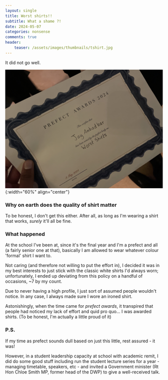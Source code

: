 ```yaml
---
layout: single
title: Worst shirts!!
subtitle: What a shame ?!
date: 2024-05-07
categories: nonsense
comments: true
header:
    teaser: /assets/images/thumbnails/tshirt.jpg
---
```

It did not go well.

![certificate](\assets\images\in_posts\shirts_award.jpg){:width="60%" align="center"}

### Why on earth does the quality of shirt matter
To be honest, I don't get this either. After all, as long as I'm wearing a shirt that works, _surely_ it'll all be fine.

### What happened
At the school I've been at, since it's the final year and I'm a prefect and all (a fairly senior one at that), basically I am allowed to wear whatever colour 'formal' shirt I want to.

Not caring (and therefore not willing to put the effort in), I decided it was in my best interests to just stick with the classic white shirts I'd always worn; unfortunately, I ended up deviating from this policy on a handful of occasions, ~7 by my count.

Due to never having a high profile, I just sort of assumed people wouldn't notice. In any case, I always made sure I wore an ironed shirt.

Astonishingly, when the time came for _prefect awards_, it transpired that people had noticed my lack of effort and quid pro quo... I was awarded shirts. (To be honest, I'm actually a little proud of it)

### P.S.
If my time as prefect sounds dull based on just this little, rest assured - it was!

However, in a student leadership capacity at school with academic remit, I did do some good stuff including run the student lecture series for a year - managing timetable, speakers, etc - and invited a Government minister (Rt Hon Chloe Smith MP, former head of the DWP) to give a well-received talk.